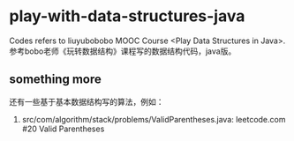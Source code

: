 # play-with-data-structures-java
Codes refers to liuyubobobo MOOC Course &lt;Play Data Structures in Java>.  参考bobo老师《玩转数据结构》课程写的数据结构代码，java版。

## something more

还有一些基于基本数据结构写的算法，例如：

1. src/com/algorithm/stack/problems/ValidParentheses.java: leetcode.com #20 Valid Parentheses
